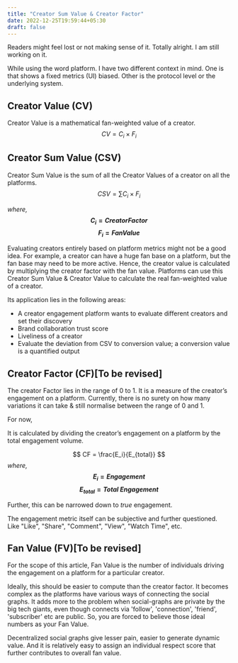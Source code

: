 ```yaml
---
title: "Creator Sum Value & Creator Factor"
date: 2022-12-25T19:59:44+05:30
draft: false
---
```


Readers might feel lost or not making sense of it. Totally alright. I am still working on it.

While using the word platform. I have two different context in mind. One is that shows a fixed metrics (UI) biased. Other is the protocol level or the underlying system.
## Creator Value (CV)
Creator Value is a mathematical fan-weighted value of a creator.
$$ CV = C_i \times F_i $$

## Creator Sum Value (CSV)

Creator Sum Value is the sum of all the Creator Values of a creator on all the platforms.
$$ CSV = \sum C_i \times F_i $$

_where,_
**$$ C_i = Creator Factor $$**
**$$ F_i = Fan Value $$**

Evaluating creators entirely based on platform metrics might not be a good idea. For example, a creator can have a huge fan base on a platform, but the fan base may need to be more active. Hence, the creator value is calculated by multiplying the creator factor with the fan value. Platforms can use this Creator Sum Value & Creator Value to calculate the real fan-weighted value of a creator. 


Its application lies in the following areas:
- A creator engagement platform wants to evaluate different creators and set their discovery
- Brand collaboration trust score
- Liveliness of a creator
- Evaluate the deviation from CSV to conversion value; a conversion value is a quantified output



## Creator Factor (CF)[To be revised]

The creator Factor lies in the range of 0 to 1. It is a measure of the creator’s engagement on a platform. Currently, there is no surety on how many variations it can take & still normalise between the range of 0 and 1.

For now, 

It is calculated by dividing the creator’s engagement on a platform by the total engagement volume.

$$ CF = \frac{E_i}{E_{total}} $$
_where,_
**$$ E_i = Engagement $$**
**$$ E_{total} = Total \ Engagement $$**

Further, this can be narrowed down to *true* engagement.

The engagement metric itself can be subjective and further questioned. Like "Like", "Share", "Comment", "View", "Watch Time", etc.
## Fan Value (FV)[To be revised]

For the scope of this article, Fan Value is the number of individuals driving the engagement on a platform for a particular creator.

Ideally, this should be easier to compute than the creator factor.
It becomes complex as the platforms have various ways of connecting the social graphs. It adds more to the problem when social-graphs are private by the big tech giants, even though connects via 'follow', 'connection', 'friend', 'subscriber' etc are public. 
So, you are forced to believe those ideal numbers as your Fan Value.

Decentralized social graphs give lesser pain, easier to generate dynamic value. And it is relatively easy to assign an individual respect score that further contributes to overall fan value. 